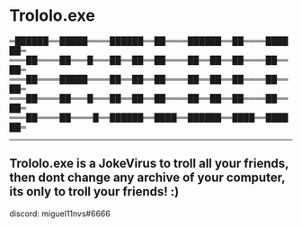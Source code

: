 # Trololo.exe

═██████══█████════██████══██════██████══██════██████═
═══██════██═══█═══██══██══██════██══██══██════██══██═
═══██════█████════██══██══██════██══██══██════██══██═
═══██════██═══█═══██══██══██════██══██══██════██══██═
═══██════██════█══██████══████══██████══████══██████═

-----------------------------------------------------

Trololo.exe is a JokeVirus to troll all your friends,
then dont change any archive of your computer, its
only to troll your friends! :)
-----------------------------------------------------
discord: miguel11nvs#6666

